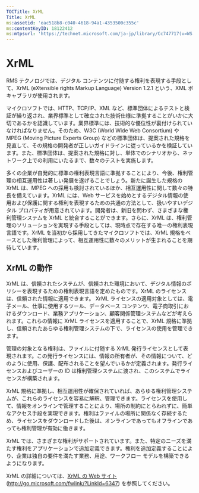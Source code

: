 ```yaml
---
TOCTitle: XrML
Title: XrML
ms:assetid: 'eac518b8-c040-4618-94a1-4353500c355c'
ms:contentKeyID: 18122412
ms:mtpsurl: 'https://technet.microsoft.com/ja-jp/library/Cc747717(v=WS.10)'
---
```


XrML
====

RMS テクノロジでは、デジタル コンテンツに付随する権利を表現する手段として、XrML (eXtensible rights Markup Language) Version 1.2.1 という、XML ボキャブラリが使用されます。

マイクロソフトでは、HTTP、TCP/IP、XML など、標準団体によるテストと検証が繰り返され、業界標準として確立された技術仕様に準拠することがいかに大切であるかを認識しています。業界標準には、技術的な優位性が裏付けられていなければなりません。そのため、W3C (World Wide Web Consortium) や MPEG (Moving Picture Experts Group) などの標準団体は、提案された規格を見直して、その規格の開発者が正しいガイドラインに従っているかを検証しています。また、標準団体は、提案された規格に対し、単体でのシナリオから、ネットワーク上での利用にいたるまで、数々のテストを実施します。

多くの企業が自発的に標準の権利表現言語に準拠することにより、今後、権利管理の相互運用性は著しい発展を遂げることでしょう。新たに誕生した規格の XrML は、MPEG への採用も検討されているほか、相互運用性に関して数々の特長を備えています。XrML には、Web サービスを始めとするデジタル情報の使用および保護に関する権利を表現するための共通の方法として、扱いやすいデジタル プロパティが用意されています。開発者は、新旧を問わず、さまざまな権利管理システムを XrML と統合することができます。さらに、XrML は、権利管理のソリューションを実現する手段としては、現時点で存在する唯一の権利表現言語です。XrML を当初から採用してきたマイクロソフトでは、XrML 規格をベースとした権利管理によって、相互運用性に数々のメリットが生まれることを期待しています。

XrML の動作
-----------

XrML は、信頼されたシステムが、信頼された環境において、デジタル情報のポリシーを表現するための権利表現言語を定めたものです。XrML のライセンスは、信頼された情報に適用できます。 XrML ライセンスの適用対象としては、電子メール、仕事に使用するツール、データベース コンテンツ、電子商取引におけるダウンロード、業務アプリケーション、顧客関係管理システムなどが考えられます。これらの情報に XrML ライセンスを適用することで、XrML 規格に準拠し、信頼されたあらゆる権利管理システムの下で、ライセンスの使用を管理できます。

管理の対象となる権利は、ファイルに付随する XrML 発行ライセンスとして表現されます。この発行ライセンスには、情報の所有者が、その情報について、どのように使用、保護、配布されることを望んでいるかが定義されます。発行ライセンスおよびユーザーの ID は権利管理システムに渡され、このシステムでライセンスが構築されます。

XrML 規格に準拠し、相互運用性が確保されていれば、あらゆる権利管理システムが、これらのライセンスを容易に解釈、管理できます。ライセンスを使用して、情報をオンラインで管理することにより、場所の制約にとらわれずに、簡単なアクセス手段を実現できます。権利はファイルの場所に関係なく存続するため、ライセンスをダウンロードした後は、オンラインであってもオフラインであっても権利管理が有効に働きます。

XrML では、さまざまな権利がサポートされています。また、特定のニーズを満たす権利をアプリケーションで追加定義できます。権利を追加定義することにより、企業は独自の要件を満たす業務、用途、ワークフロー モデルを構築できるようになります。

XrML の詳細については、[XrML の Web サイト](http://go.microsoft.com/fwlink/?linkid=6347) (http://go.microsoft.com/fwlink/?LinkId=6347) を参照してください。
